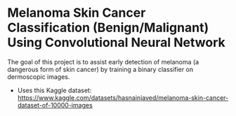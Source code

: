 # Melanoma Skin Cancer Classification (Benign/Malignant) Using Convolutional Neural Network

The goal of this project is to assist early detection of melanoma (a dangerous form of skin cancer) by training a binary classifier on dermoscopic images.
- Uses this Kaggle dataset: https://www.kaggle.com/datasets/hasnainjaved/melanoma-skin-cancer-dataset-of-10000-images
  

